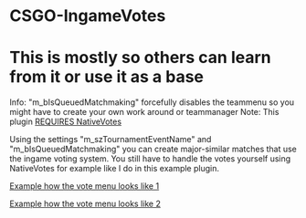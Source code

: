 # CSGO-IngameVotes

# This is mostly so others can learn from it or use it as a base

Info: "m_bIsQueuedMatchmaking" forcefully disables the teammenu so you might have to create your own work around or teammanager
Note: This plugin [REQUIRES NativeVotes](https://forums.alliedmods.net/showthread.php?t=208008)

Using the settings "m_szTournamentEventName" and "m_bIsQueuedMatchmaking" you can create major-similar matches that use the ingame voting system. You still have to handle the votes yourself using NativeVotes for example like I do in this example plugin.

[Example how the vote menu looks like 1](https://cdn.discordapp.com/attachments/426980696809144321/427424569087885332/Unbenannt.PNG)

[Example how the vote menu looks like 2](https://cdn.discordapp.com/attachments/426980696809144321/427424570518142976/Unbenannt2.PNG)
